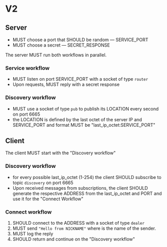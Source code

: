 # V2

## Server

* MUST choose a port that SHOULD be random — SERVICE_PORT
* MUST choose a secret — SECRET_RESPONSE

The server MUST run both workflows in parallel.

### Service workflow

* MUST listen on port SERVICE_PORT with a socket of type `router`
* Upon requests, MUST reply with a secret response

### Discovery workflow

* MUST use a socket of type `pub` to publish its LOCATION every second on port 6665
* the LOCATION is defined by the last octet of the server IP and SERVICE_PORT and format MUST be "last_ip_octet:SERVICE_PORT"


## Client

The client MUST start with the "Discovery workflow"

### Discovery workflow

* for every possible last_ip_octet (1-254) the client SHOULD subscribe to topic `discovery` on port 6665
* Upon received messages from subscriptions, the client SHOULD generate the respective ADDRESS from the last_ip_octet and PORT and use it for the "Connect Workflow"

### Connect workflow

1. SHOULD connect to the ADDRESS with a socket of type `dealer`
2. MUST send `"Hello from NICKNAME"` where is the name of the sender.
3. MUST log the reply
4. SHOULD return and continue on the "Discovery workflow"
